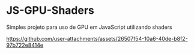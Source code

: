 # JS-GPU-Shaders
Simples projeto para uso de GPU em JavaScript utilizando shaders

https://github.com/user-attachments/assets/26507f54-10a6-40de-b8f2-97b722e8414e
